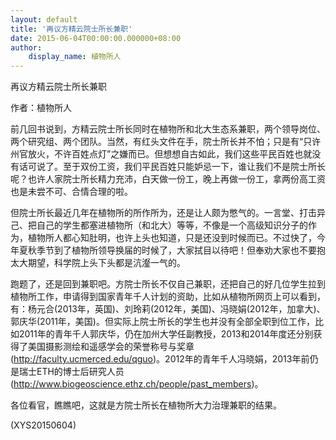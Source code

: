 ```yaml
---
layout: default
title: '再议方精云院士所长兼职'
date: 2015-06-04T00:00:00.000000+08:00
author:
    display_name: 植物所人
---
```


再议方精云院士所长兼职

作者：植物所人

前几回书说到，方精云院士所长同时在植物所和北大生态系兼职，两个领导岗位、两个研究组、两个团队。当然，有红头文件在手，院士所长并不怕；只是有“只许州官放火，不许百姓点灯”之嫌而已。但想想自古如此，我们这些平民百姓也就没有话可说了。至于双份工资，我们平民百姓只能妒忌一下，谁让我们不是院士所长呢？也许人家院士所长精力充沛，白天做一份工，晚上再做一份工，拿两份高工资也是未尝不可、合情合理的啦。

但院士所长最近几年在植物所的所作所为，还是让人颇为憋气的。一言堂、打击异己、把自己的学生都塞进植物所（和北大）等等，不像是一个高级知识分子的作为，植物所人都心知肚明，也许上头也知道，只是还没到时候而已。不过快了，今年夏秋季节到了植物所领导换届的时候了，大家拭目以待吧！但奉劝大家也不要抱太大期望，科学院上头下头都是沆瀣一气的。

跑题了，还是回到兼职吧。方院士所长不仅自己兼职，还把自己的好几位学生拉到植物所工作，申请得到国家青年千人计划的资助，比如从植物所网页上可以看到，有：杨元合(2013年，英国)、刘玲莉(2012年，美国)、冯晓娟(2012年，加拿大)、郭庆华(2011年，美国)。但实际上院士所长的学生也并没有全部全职到位工作，比如2011年的青年千人郭庆华，仍在加州大学任副教授，2013和2014年度还分别获得了美国摄影测绘和遥感学会的荣誉称号与奖章(http://faculty.ucmerced.edu/qguo)。2012年的青年千人冯晓娟，2013年前仍是瑞士ETH的博士后研究人员(http://www.biogeoscience.ethz.ch/people/past_members)。

各位看官，瞧瞧吧，这就是方院士所长在植物所大力治理兼职的结果。

(XYS20150604)

